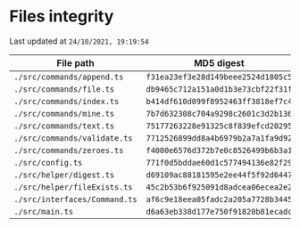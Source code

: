 # Files integrity

Last updated at `24/10/2021, 19:19:54`

| File path | MD5 digest |
| --- | --- |
| `./src/commands/append.ts` | `f31ea23ef3e28d149beee2524d1805c5` |
| `./src/commands/file.ts` | `db9465c712a151a0d1b3e73cbf22f31f` |
| `./src/commands/index.ts` | `b414df610d099f8952463ff3818ef7c4` |
| `./src/commands/mine.ts` | `7b7d632308c704a9298c2601c3d2b136` |
| `./src/commands/text.ts` | `75177263228e91325c8f839efcd20295` |
| `./src/commands/validate.ts` | `7712526899dd8a4b6979b2a7a1fa9d92` |
| `./src/commands/zeroes.ts` | `f4000e6576d372b7e0c8526499b6b3a1` |
| `./src/config.ts` | `771f0d5bddae60d1c577494136e82f29` |
| `./src/helper/digest.ts` | `d69109ac88181595e2ee44f5f92d6447` |
| `./src/helper/fileExists.ts` | `45c2b53b6f925091d8adcea06ecea2e2` |
| `./src/interfaces/Command.ts` | `af6c9e18eea05fadc2a205a7728b3445` |
| `./src/main.ts` | `d6a63eb338d177e750f91820b81ecadc` |